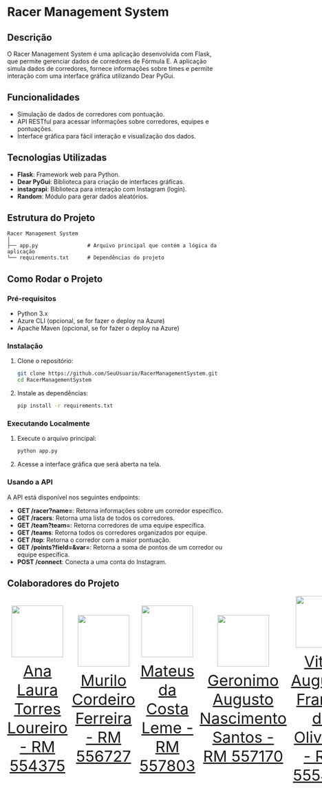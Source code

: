 # Racer Management System

## Descrição
O Racer Management System é uma aplicação desenvolvida com Flask, que permite gerenciar dados de corredores de Fórmula E. A aplicação simula dados de corredores, fornece informações sobre times e permite interação com uma interface gráfica utilizando Dear PyGui.

## Funcionalidades
- Simulação de dados de corredores com pontuação.
- API RESTful para acessar informações sobre corredores, equipes e pontuações.
- Interface gráfica para fácil interação e visualização dos dados.

## Tecnologias Utilizadas
- **Flask**: Framework web para Python.
- **Dear PyGui**: Biblioteca para criação de interfaces gráficas.
- **instagrapi**: Biblioteca para interação com Instagram (login).
- **Random**: Módulo para gerar dados aleatórios.

## Estrutura do Projeto
```
Racer Management System
│
├── app.py                # Arquivo principal que contém a lógica da aplicação
└── requirements.txt      # Dependências do projeto
```

## Como Rodar o Projeto

### Pré-requisitos
- Python 3.x
- Azure CLI (opcional, se for fazer o deploy na Azure)
- Apache Maven (opcional, se for fazer o deploy na Azure)

### Instalação
1. Clone o repositório:
   ```bash
   git clone https://github.com/SeuUsuario/RacerManagementSystem.git
   cd RacerManagementSystem
   ```

2. Instale as dependências:
   ```bash
   pip install -r requirements.txt
   ```

### Executando Localmente
1. Execute o arquivo principal:
   ```bash
   python app.py
   ```

2. Acesse a interface gráfica que será aberta na tela.

### Usando a API
A API está disponível nos seguintes endpoints:

- **GET /racer?name=<nome>**: Retorna informações sobre um corredor específico.
- **GET /racers**: Retorna uma lista de todos os corredores.
- **GET /team?team=<nome do time>**: Retorna corredores de uma equipe específica.
- **GET /teams**: Retorna todos os corredores organizados por equipe.
- **GET /top**: Retorna o corredor com a maior pontuação.
- **GET /points?field=<campo>&var=<valor>**: Retorna a soma de pontos de um corredor ou equipe específica.
- **POST /connect**: Conecta a uma conta do Instagram.

## Colaboradores do Projeto
<div style="display: flex; justify-content: space-between; align-items: center;">
<a href="https://github.com/AnaTorresLoureiro" target="_blank" style="text-align: center; margin-right: 10px;">
<img loading="lazy" src="https://avatars.githubusercontent.com/AnaTorresLoureiro" width=120>
<p style="font-size:min(2vh, 36px); margin-top: 10px;">Ana Laura Torres Loureiro - RM 554375</p>
</a>
<a href="https://github.com/MuriloCngp" target="_blank" style="text-align: center; margin-right: 10px;">
<img loading="lazy" src="https://avatars.githubusercontent.com/MuriloCngp" width=120>
<p style="font-size:min(2vh, 36px); margin-top: 10px;">Murilo Cordeiro Ferreira - RM 556727</p>
</a>
<a href="https://github.com/MateusLem" target="_blank" style="text-align: center; margin-right: 10px;">
<img loading="lazy" src="https://avatars.githubusercontent.com/MateusLem" width=120>
<p style="font-size:min(2vh, 36px); margin-top: 10px;">Mateus da Costa Leme - RM 557803</p>
</a>
<a href="https://github.com/Geronimo-augusto" target="_blank" style="text-align: center; margin-right: 10px;">
<img loading="lazy" src="https://avatars.githubusercontent.com/Geronimo-augusto" width=120>
<p style="font-size:min(2vh, 36px); margin-top: 10px;">	Geronimo Augusto Nascimento Santos - RM 557170</p>
</a>
<a href="https://github.com/Vitorr-AF" target="_blank" style="text-align: center; margin-right: 10px;">
<img loading="lazy" src="https://avatars.githubusercontent.com/Vitorr-AF" width=120>
<p style="font-size:min(2vh, 36px); margin-top: 10px;">Vitor Augusto França de Oliveira - RM 555469</p>
</a>
</div>

